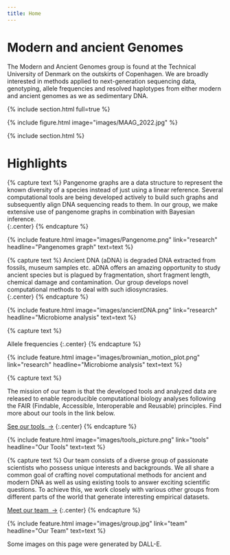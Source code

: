 ```yaml
---
title: Home
---
```


# Modern and ancient Genomes

The Modern and Ancient Genomes group is found at the Technical University of Denmark on the outskirts of Copenhagen. We are broadly interested in methods applied to next-generation sequencing data, genotyping, allele frequencies and resolved haplotypes from either modern and ancient genomes as we as sedimentary DNA. 


{% include section.html full=true %}

{% include figure.html
  image="images/MAAG_2022.jpg"
%}

{% include section.html %}

# Highlights

{% capture text %}
Pangenome graphs are a data structure to represent the known diversity of a species instead of just using a linear reference. Several computational tools are being developed actively to build such graphs and subsequently align DNA sequencing reads to them. In our group, we make extensive use of pangenome graphs in combination with Bayesian inference.  
{:.center}
{% endcapture %}

{%
  include feature.html
  image="images/Pangenome.png"
  link="research"
  headline="Pangenomes graph"
  text=text
%}

{% capture text %}
Ancient DNA (aDNA) is degraded DNA extracted from fossils, museum samples etc. aDNA offers an amazing opportunity to study ancient species but is plagued by fragmentation, short fragment length, chemical damage and contamination. Our group develops novel computational methods to deal with such idiosyncrasies.  
{:.center}
{% endcapture %}

{%
  include feature.html
  image="images/ancientDNA.png"
  link="research"
  headline="Microbiome analysis"
  text=text
%}

{% capture text %}

Allele frequencies
{:.center}
{% endcapture %}

{%
  include feature.html
  image="images/brownian_motion_plot.png"
  link="research"
  headline="Microbiome analysis"
  text=text
%}

{% capture text %}



The mission of our team is that the developed tools and analyzed data are released to enable reproducible computational biology analyses following the FAIR (Findable, Accessible, Interoperable and Reusable) principles. Find more about our tools in the link below.

[See our tools &nbsp;→](tools)
{:.center}
{% endcapture %}

{%
  include feature.html
  image="images/tools_picture.png"
  link="tools"
  headline="Our Tools"
  text=text
%}

{% capture text %}
Our team consists of a diverse group of passionate scientists who possess unique interests and backgrounds. We all share a common goal of crafting novel computational methods for ancient and modern DNA as well as using existing tools to answer exciting scientific questions. To achieve this, we work closely with various other groups from different parts of the world that generate interesting empirical datasets.

[Meet our team &nbsp;→](team)
{:.center}
{% endcapture %}

{%
  include feature.html
  image="images/group.jpg"
  link="team"
  headline="Our Team"
  text=text
%}


Some images on this page were generated by DALL-E. 
